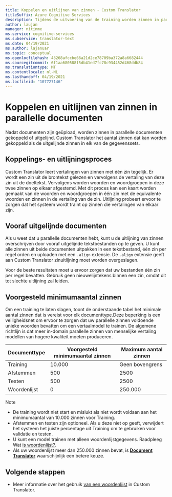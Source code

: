 ```yaml
---
title: Koppelen en uitlijnen van zinnen - Custom Translator
titleSuffix: Azure Cognitive Services
description: Tijdens de uitvoering van de training worden zinnen in parallelle documenten gekoppeld of uitgelijnd. Custom Translator leert vertalingen met één zin tegelijk, door een zin te lezen, de vertaling van deze zin. Vervolgens worden woorden en woordgroepen in deze twee zinnen op elkaar afgestemd.
author: laujan
manager: nitinme
ms.service: cognitive-services
ms.subservice: translator-text
ms.date: 04/19/2021
ms.author: lajanuar
ms.topic: conceptual
ms.openlocfilehash: 43268afccbe66a21d2ce78709ba372a8a6682444
ms.sourcegitcommit: 6f1aa680588f5db41ed7fc78c934452d468ddb84
ms.translationtype: MT
ms.contentlocale: nl-NL
ms.lasthandoff: 04/19/2021
ms.locfileid: "107727146"
---
```

# <a name="sentence-pairing-and-alignment-in-parallel-documents"></a>Koppelen en uitlijnen van zinnen in parallelle documenten

Nadat documenten zijn geüpload, worden zinnen in parallelle documenten gekoppeld of uitgelijnd. Custom Translator het aantal zinnen dat kan worden gekoppeld als de uitgelijnde zinnen in elk van de gegevenssets.

## <a name="pairing-and-alignment-process"></a>Koppelings- en uitlijningsproces

Custom Translator leert vertalingen van zinnen met één zin tegelijk. Er wordt een zin uit de brontekst gelezen en vervolgens de vertaling van deze zin uit de doeltekst. Vervolgens worden woorden en woordgroepen in deze twee zinnen op elkaar afgestemd. Met dit proces kan een kaart worden gemaakt van de woorden en woordgroepen in één zin met de equivalente woorden en zinnen in de vertaling van de zin. Uitlijning probeert ervoor te zorgen dat het systeem wordt traint op zinnen die vertalingen van elkaar zijn.

## <a name="pre-aligned-documents"></a>Vooraf uitgelijnde documenten

Als u weet dat u parallelle documenten hebt, kunt u de uitlijning van zinnen overschrijven door vooraf uitgelijnde tekstbestanden op te geven. U kunt alle zinnen uit beide documenten uitpakken in een tekstbestand, één zin per regel orden en uploaden met een `.align` extensie. De `.align` extensie geeft aan Custom Translator zinuitlijning moet worden overgeslagen.

Voor de beste resultaten moet u ervoor zorgen dat uw bestanden één zin per regel bevatten. Gebruik geen nieuwelijntekens binnen een zin, omdat dit tot slechte uitlijning zal leiden.

## <a name="suggested-minimum-number-of-sentences"></a>Voorgesteld minimumaantal zinnen

Om een training te laten slagen, toont de onderstaande tabel het minimale aantal zinnen dat is vereist voor elk documenttype.Deze beperking is een veiligheidsnet om ervoor te zorgen dat uw parallelle zinnen voldoende unieke woorden bevatten om een vertaalmodel te trainen. De algemene richtlijn is dat meer in-domain parallelle zinnen van menselijke vertaling modellen van hogere kwaliteit moeten produceren.

| Documenttype   | Voorgesteld minimumaantal zinnen | Maximum aantal zinnen |
|------------|--------------------------------------------|--------------------------------|
| Training   | 10.000                                     | Geen bovengrens                 |
| Afstemmen     | 500                                      | 2500       |
| Testen    | 500                                      | 2500  |
| Woordenlijst | 0                                          | 250.000                 |

> [!NOTE]
>
> - De training wordt niet start en mislukt als niet wordt voldaan aan het minimumaantal van 10.000 zinnen voor Training.
> - Afstemmen en testen zijn optioneel. Als u deze niet op geeft, verwijdert het systeem het juiste percentage uit Training om te gebruiken voor validatie en testen.
> - U kunt een model trainen met alleen woordenlijstgegevens. Raadpleeg Wat [is woordenlijst?](./what-is-dictionary.md).
> - Als uw woordenlijst meer dan 250.000 zinnen bevat, is **[Document Translator](https://docs.microsoft.com/azure/cognitive-services/translator/document-translation/overview)** waarschijnlijk een betere keuze.

## <a name="next-steps"></a>Volgende stappen

- Meer informatie over het gebruik [van een woordenlijst](what-is-dictionary.md) in Custom Translator.
